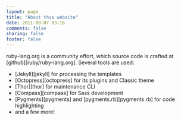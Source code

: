 ```yaml
---
layout: page
title: "About this website"
date: 2011-08-07 03:16
comments: false
sharing: false
footer: false
---
```

ruby-lang.org is a community effort, which source code is crafted at [github][ruby/ruby-lang.org]. Several tools are used:

* [Jekyll][jekyll] for processing the templates
* [Octopress][octopress] for its plugins and Classic theme
* [Thor][thor] for maintenance CLI
* [Compass][compass] for Sass development
* [Pygments][pygments] and [pygments.rb][pygments.rb] for code highlighting
* and a few more!
